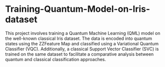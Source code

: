 # Training-Quantum-Model-on-Iris-dataset

This project involves training a Quantum Machine Learning (QML) model on the well-known classical Iris dataset. The data is encoded into quantum states using the ZZFeature Map and classified using a Variational Quantum Classifier (VQC). Additionally, a classical Support Vector Classifier (SVC) is trained on the same dataset to facilitate a comparative analysis between quantum and classical classification approaches.
